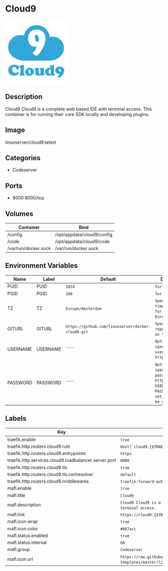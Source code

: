# Cloud9

![Logo](images/Cloud9.png)

## Description
Cloud9 Cloud9 is a complete web based IDE with terminal access. This container is for running their core SDK locally and developing plugins.

## Image
linuxserver/cloud9:latest

## Categories
- Codeserver

## Ports
- 8000:8000/tcp

## Volumes
| Container | Bind |
|-----------|------|
| /config | /opt/appdata/cloud9/config |
| /code | /opt/appdata/cloud9/code |
| /var/run/docker.sock | /var/run/docker.sock |

## Environment Variables
| Name | Label | Default | Description |
|------|-------|---------|-------------|
| PUID | PUID | ```1024``` | ```for GroupID``` |
| PGID | PGID | ```100``` | ```for UserID``` |
| TZ | TZ | ```Europe/Amsterdam``` | ```Specify a timezone to use for example Europe/Amsterdam``` |
| GITURL | GITURL | ```https://github.com/linuxserver/docker-cloud9.git``` | ```Specify a git repo to checkout on first startup``` |
| USERNAME | USERNAME | `````` | ```Optionally specify a username for http auth``` |
| PASSWORD | PASSWORD | `````` | ```Optionally specify a password for http auth (if USERNAME and PASSWORD are not set, there will be no http auth)``` |

## Labels
| Key | Value |
|-----|-------|
| traefik.enable | ```true``` |
| traefik.http.routers.cloud9.rule | ```Host(`cloud9.{$TRAEFIK_INGRESS_DOMAIN}`)``` |
| traefik.http.routers.cloud9.entrypoints | ```https``` |
| traefik.http.services.cloud9.loadbalancer.server.port | ```8000``` |
| traefik.http.routers.cloud9.tls | ```true``` |
| traefik.http.routers.cloud9.tls.certresolver | ```default``` |
| traefik.http.routers.cloud9.middlewares | ```traefik-forward-auth``` |
| mafl.enable | ```true``` |
| mafl.title | ```Cloud9``` |
| mafl.description | ```Cloud9 Cloud9 is a complete web based IDE with terminal access.``` |
| mafl.link | ```https://cloud9.{$TRAEFIK_INGRESS_DOMAIN}``` |
| mafl.icon.wrap | ```true``` |
| mafl.icon.color | ```#007acc``` |
| mafl.status.enabled | ```true``` |
| mafl.status.interval | ```60``` |
| mafl.group | ```Codeserver``` |
| mafl.icon.url | ```https://raw.githubusercontent.com/linuxserver/docker-templates/master/linuxserver.io/img/cloud9.png``` |

